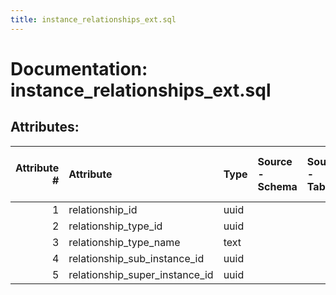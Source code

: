 ```yaml
---
title: instance_relationships_ext.sql
---
```

# Documentation: instance_relationships_ext.sql

## Attributes:

|   Attribute # | Attribute                      | Type   | Source - Schema   | Source - Table   | Source - Attribute   | Source - Type   | Source - Multiple values   | Aggregation   | Description   | Notes   |
|--------------:|:-------------------------------|:-------|:------------------|:-----------------|:---------------------|:----------------|:---------------------------|:--------------|:--------------|:--------|
|             1 | relationship_id                | uuid   |                   |                  |                      |                 |                            |               |               |         |
|             2 | relationship_type_id           | uuid   |                   |                  |                      |                 |                            |               |               |         |
|             3 | relationship_type_name         | text   |                   |                  |                      |                 |                            |               |               |         |
|             4 | relationship_sub_instance_id   | uuid   |                   |                  |                      |                 |                            |               |               |         |
|             5 | relationship_super_instance_id | uuid   |                   |                  |                      |                 |                            |               |               |         |
